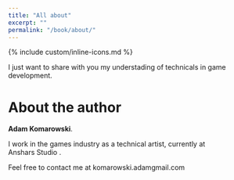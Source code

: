 ```yaml
---
title: "All about"
excerpt: ""
permalink: "/book/about/"
---
```


{% include custom/inline-icons.md %}

I just want to share with you my understading of technicals in game development. 

# About the author

__Adam Komarowski__.

I work in the games industry as a technical artist, currently at Anshars&nbsp;Studio&nbsp;.

Feel free to contact me at komarowski.adam<i class="fa fa-at" aria-hidden="true" style="color: #888;"></i><span style="color: rgba(0,0,0,0); font-size: 0;">&nbsp;at&nbsp;</span>gmail.com
